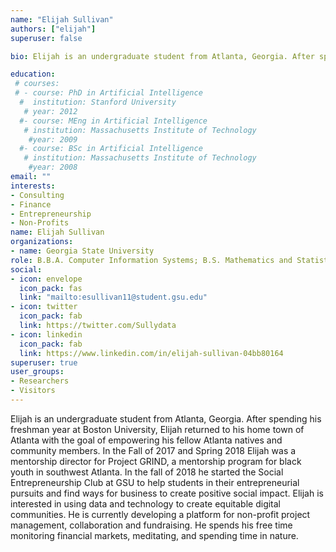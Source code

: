 ```yaml
---
name: "Elijah Sullivan"
authors: ["elijah"]
superuser: false

bio: Elijah is an undergraduate student from Atlanta, Georgia. After spending his freshman year at Boston University, Elijah returned to his home town of Atlanta with the goal of empowering his fellow Atlanta natives and community members. In the Fall of 2017 and Spring 2018 Elijah was a mentorship director for Project GRIND, a mentorship program for black youth in southwest Atlanta. In the fall of 2018 he started the Social Entrepreneurship Club at GSU to help students in their entrepreneurial pursuits and find ways for business to create positive social impact. Elijah is interested in using data and technology to create equitable digital communities. He is currently developing a platform for non-profit project management, collaboration and fundraising. He spends his free time monitoring financial markets, meditating, and spending time in nature.

education:
 # courses:
 # - course: PhD in Artificial Intelligence
  #  institution: Stanford University
   # year: 2012
  #- course: MEng in Artificial Intelligence
   # institution: Massachusetts Institute of Technology
    #year: 2009
  #- course: BSc in Artificial Intelligence
   # institution: Massachusetts Institute of Technology
    #year: 2008
email: ""
interests:
- Consulting
- Finance
- Entrepreneurship
- Non-Profits
name: Elijah Sullivan
organizations:
- name: Georgia State University
role: B.B.A. Computer Information Systems; B.S. Mathematics and Statistics
social:
- icon: envelope
  icon_pack: fas
  link: "mailto:esullivan11@student.gsu.edu"
- icon: twitter
  icon_pack: fab
  link: https://twitter.com/Sullydata
- icon: linkedin
  icon_pack: fab
  link: https://www.linkedin.com/in/elijah-sullivan-04bb80164
superuser: true
user_groups:
- Researchers
- Visitors
---
```


Elijah is an undergraduate student from Atlanta, Georgia. After spending his freshman year at Boston University, Elijah returned to his home town of Atlanta with the goal of empowering his fellow Atlanta natives and community members. In the Fall of 2017 and Spring 2018 Elijah was a mentorship director for Project GRIND, a mentorship program for black youth in southwest Atlanta. In the fall of 2018 he started the Social Entrepreneurship Club at GSU to help students in their entrepreneurial pursuits and find ways for business to create positive social impact. Elijah is interested in using data and technology to create equitable digital communities. He is currently developing a platform for non-profit project management, collaboration and fundraising. He spends his free time monitoring financial markets, meditating, and spending time in nature.